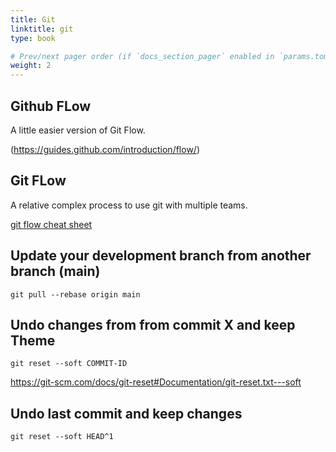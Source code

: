```yaml
---
title: Git
linktitle: git
type: book

# Prev/next pager order (if `docs_section_pager` enabled in `params.toml`)
weight: 2
---
```


## Github FLow

A little easier version of Git Flow.

(https://guides.github.com/introduction/flow/)

## Git FLow

A relative complex process to use git with multiple teams.

[git flow cheat sheet](https://danielkummer.github.io/git-flow-cheatsheet/)

## Update your development branch from another branch (main)

`git pull --rebase origin main`

## Undo changes from from commit X and keep Theme

`git reset --soft COMMIT-ID`

https://git-scm.com/docs/git-reset#Documentation/git-reset.txt---soft

## Undo last commit and keep changes

`git reset --soft HEAD^1`
